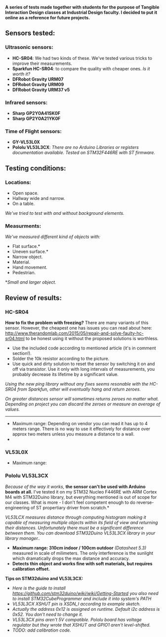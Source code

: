 **A series of tests made together with students for the purpose of Tangible Interaction Design classes at Industrial Design faculty. I decided to put it online as a reference for future projects.**

## Sensors tested:
### Ultrasonic sensors:
- **HC-SR04**: We had two kinds of these. We've tested various tricks to improve their measurements.
- **Sparkfun HC-SR04**: to compare the quality with cheaper ones. *Is it worth it?*
- **DFRobot Gravity URM07**
- **DFRobot Gravity URM09**
- **DFRobot Gravity URM37 v5**

### Infrared sensors:
- **Sharp GP2Y0A41SK0F**
- **Sharp GP2Y0A21YK0F**

### Time of Flight sensors:
- **GY-VL53L0X**
- **Pololu VL53L3CX**: *There are no Arduino Libraries or registers documentation available. Tested on STM32F446RE with ST firmware.*

## Testing conditions:
### Locations:
- Open space.
- Hallway wide and narrow.
- On a table.

*We've tried to test with and without background elements.*

### Measurments:
*We've measured different kind of objects with:*
- Flat surface.*
- Uneven surface.*
- Narrow object.
- Material.
- Hand movement.
- Pedestrian.

**Small and larger object.*

## Review of results:

### HC-SR04
**How to fix the problem with freezing?**
There are many variants of this sensor. However, the cheapest one has issues you can read about here: http://www.therandomlab.com/2015/05/repair-and-solve-faulty-hc-sr04.html to be honest using it without the proposed solutions is worthless.
- Use the included code according to mentioned article (it's in comment section!).
- Solder the 10k resistor according to the picture.
- Use quick and dirty solution to reset the sensor by switching it on and off via transistor. Use it only with long intervals of measurements, you probably decrease its lifetime by a significant value.

*Using the new ping library without any fixes seems resonable with the HC-SR04 from Sparkfun, other will eventually hang and return zeroes.*

*On greater distances sensor will sometimes returns zeroes no matter what. Depending on project you can discard the zeroes or measure an average of values.*

****
- Maximum range: Depending on vendor you can read it has up to 4 meters range. There is no way to use it effectively for distance over approx two meters unless you measure a distance to a wall.
- 

### VL53L0X

- Maximum range:


### Pololu VL53L3CX
*Because of the way it works,* **the sensor can't be used with Arduino boards at all.** I've tested it on my STM32 Nucleo F446RE with ARM Cortex M4 with STM32Duino library, but everything mentioned is out of scope for our classes. What is more - I don't feel competent enough to do reverse-engineering of ST propertiary driver from scratch.*

*VL53LCX measures distance through computing histogram making it capable of measuring multiple objects within its field of view and returning their distances. Unfortunately there must be a significant difference between them. You can download STM32Duino VL53L3CX library in your library manager..*

- **Maximum range: 310cm indoor / 100cm  outdoor** *(Datasheet 5.3)* measured in scale of milimeters. The only interference is the sunlight which dramatically drops the max distance and accuracy.
- **Detects thin object and works fine with soft materials, but requires calibration offset.**

**Tips on STM32duino and VL53L3CX:**
- *Here is the guide to install https://github.com/stm32duino/wiki/wiki/Getting-Started you also need to install STM32CubeProgrammer and include it into system's PATH*
- *VL53L3CX XSHUT pin is XSDN_I according to example sketch.*
- *Actually the address 0x12 is assigned on runtime. Default i2c address is 0x52. You don't need to change it.*
- *VL53L3CX pins aren't 5V compatible. Pololu board has voltage regulator but they wrote that XSHUT and GPIO1 aren't level-shifted.*
- *TODO: add calibration code.*